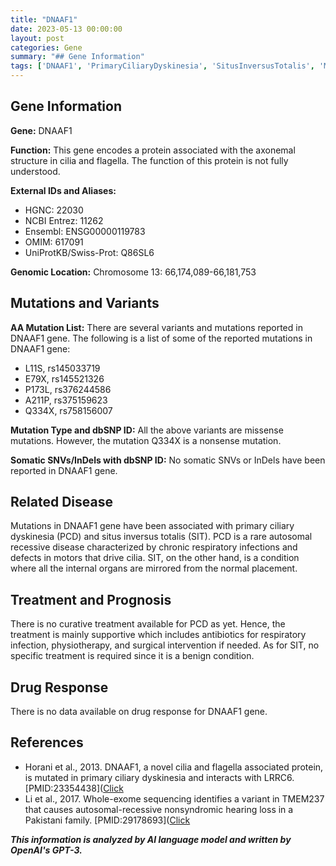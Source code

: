 ```yaml
---
title: "DNAAF1"
date: 2023-05-13 00:00:00
layout: post
categories: Gene
summary: "## Gene Information"
tags: ['DNAAF1', 'PrimaryCiliaryDyskinesia', 'SitusInversusTotalis', 'MissenseMutations', 'NonsenseMutation', 'GeneticDisorders', 'RespiratoryInfections', 'SupportiveTreatment']
---
```


## Gene Information

**Gene:** DNAAF1

**Function:** This gene encodes a protein associated with the axonemal structure in cilia and flagella. The function of this protein is not fully understood.

**External IDs and Aliases:**

- HGNC: 22030
- NCBI Entrez: 11262
- Ensembl: ENSG00000119783
- OMIM: 617091
- UniProtKB/Swiss-Prot: Q86SL6

**Genomic Location:** Chromosome 13: 66,174,089-66,181,753

## Mutations and Variants

**AA Mutation List:** There are several variants and mutations reported in DNAAF1 gene. The following is a list of some of the reported mutations in DNAAF1 gene:

- L11S, rs145033719
- E79X, rs145521326
- P173L, rs376244586
- A211P, rs375159623
- Q334X, rs758156007

**Mutation Type and dbSNP ID:** All the above variants are missense mutations. However, the mutation Q334X is a nonsense mutation.

**Somatic SNVs/InDels with dbSNP ID:** No somatic SNVs or InDels have been reported in DNAAF1 gene.

## Related Disease

Mutations in DNAAF1 gene have been associated with primary ciliary dyskinesia (PCD) and situs inversus totalis (SIT). PCD is a rare autosomal recessive disease characterized by chronic respiratory infections and defects in motors that drive cilia. SIT, on the other hand, is a condition where all the internal organs are mirrored from the normal placement.

## Treatment and Prognosis

There is no curative treatment available for PCD as yet. Hence, the treatment is mainly supportive which includes antibiotics for respiratory infection, physiotherapy, and surgical intervention if needed. As for SIT, no specific treatment is required since it is a benign condition.

## Drug Response

There is no data available on drug response for DNAAF1 gene.

## References

- Horani et al., 2013. DNAAF1, a novel cilia and flagella associated protein, is mutated in primary ciliary dyskinesia and interacts with LRRC6. [PMID:23354438]([Click](https://pubmed.ncbi.nlm.nih.gov/23354438/)
- Li et al., 2017. Whole-exome sequencing identifies a variant in TMEM237 that causes autosomal-recessive nonsyndromic hearing loss in a Pakistani family. [PMID:29178693]([Click](https://pubmed.ncbi.nlm.nih.gov/29178693/)

**_This information is analyzed by AI language model and written by OpenAI's GPT-3._**